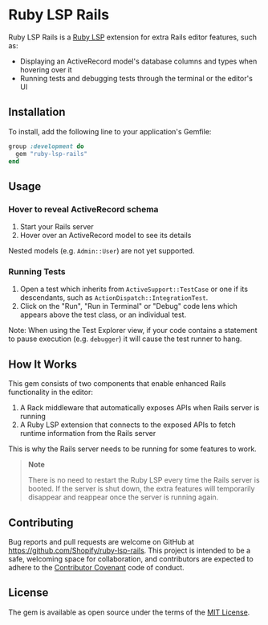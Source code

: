 # Ruby LSP Rails

Ruby LSP Rails is a [Ruby LSP](https://github.com/Shopify/ruby-lsp) extension for extra Rails editor features, such as:

- Displaying an ActiveRecord model's database columns and types when hovering over it
- Running tests and debugging tests through the terminal or the editor's UI

## Installation

To install, add the following line to your application's Gemfile:

```ruby
group :development do
  gem "ruby-lsp-rails"
end
```

## Usage

### Hover to reveal ActiveRecord schema

1. Start your Rails server
1. Hover over an ActiveRecord model to see its details

Nested models (e.g. `Admin::User`) are not yet supported.

### Running Tests

1. Open a test which inherits from `ActiveSupport::TestCase` or one if its descendants, such as `ActionDispatch::IntegrationTest`.
2. Click on the "Run", "Run in Terminal" or "Debug" code lens which appears above the test class, or an individual test.

Note: When using the Test Explorer view, if your code contains a statement to pause execution (e.g. `debugger`) it will
cause the test runner to hang.

## How It Works

This gem consists of two components that enable enhanced Rails functionality in the editor:

1. A Rack middleware that automatically exposes APIs when Rails server is running
1. A Ruby LSP extension that connects to the exposed APIs to fetch runtime information from the Rails server

This is why the Rails server needs to be running for some features to work.

> **Note**
>
> There is no need to restart the Ruby LSP every time the Rails server is booted.
> If the server is shut down, the extra features will temporarily disappear and reappear once the server is running again.

## Contributing

Bug reports and pull requests are welcome on GitHub at https://github.com/Shopify/ruby-lsp-rails. This project is
intended to be a safe, welcoming space for collaboration, and contributors are expected to adhere to the
[Contributor Covenant](https://github.com/Shopify/ruby-lsp-rails/blob/main/CODE_OF_CONDUCT.md) code of conduct.

## License

The gem is available as open source under the terms of the
[MIT License](https://github.com/Shopify/ruby-lsp-rails/blob/main/LICENSE.txt).
